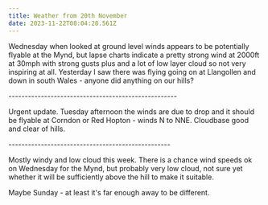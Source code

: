 ```yaml
---
title: Weather from 20th November
date: 2023-11-22T08:04:28.561Z
---
```

Wednesday when looked at ground level winds appears to be potentially flyable at the Mynd, but lapse charts indicate a pretty strong wind at 2000ft at 30mph with strong gusts plus and a lot of low layer cloud so not very inspiring at all.  Yesterday I saw there was flying going on at Llangollen and down in south Wales - anyone did anything on our hills?

\---------------------------------------------------- 

Urgent update.  Tuesday afternoon the winds are due to drop and it should be flyable at Corndon or Red Hopton - winds N to NNE.  Cloudbase good and clear of hills.

\--------------------------------------------------

Mostly windy and low cloud this week.  There is a chance wind speeds ok on Wednesday for the Mynd, but probably very low cloud,  not sure yet whether it will be sufficiently above the hill to make it suitable.

Maybe Sunday - at least it's far enough away to be different.